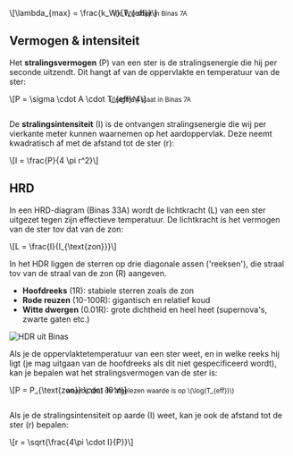 
\\[\lambda_{max} = \frac{k_W}{T_{eff}}\\]

<center style="margin-top: -2em"><small>\(k_W\) staat in Binas 7A</small></center>

## Vermogen & intensiteit

Het **stralingsvermogen** (P) van een ster is de stralingsenergie die hij per seconde uitzendt. Dit hangt af van de oppervlakte en temperatuur van de ster:

\\[P = \sigma \cdot A \cdot T_{eff}^4\\]

<center style="margin-top: -2em; margin-bottom: 2em"><small>\(\sigma\) staat in Binas 7A</small></center>

De **stralingsintensiteit** (I) is de ontvangen stralingsenergie die wij per vierkante meter kunnen waarnemen op het aardoppervlak. Deze neemt kwadratisch af met de afstand tot de ster (r):

\\[I = \frac{P}{4 \pi r^2}\\]

## HRD

In een HRD-diagram (Binas 33A) wordt de lichtkracht (L) van een ster uitgezet tegen zijn effectieve temperatuur. De lichtkracht is het vermogen van de ster tov dat van de zon:

\\[L = \frac{I}{I_{\text{zon}}}\\]

In het HDR liggen de sterren op drie diagonale assen ('reeksen'), die straal tov van de straal van de zon (R) aangeven.

- **Hoofdreeks** (1R): stabiele sterren zoals de zon
- **Rode reuzen** (10-100R): gigantisch en relatief koud
- **Witte dwergen** (0.01R): grote dichtheid en heel heet (supernova's, zwarte gaten etc.)

![HDR uit Binas](hdr.png)

Als je de oppervlaktetemperatuur van een ster weet, en in welke reeks hij ligt (je mag uitgaan van de hoofdreeks als dit niet gespecificeerd wordt), kan je bepalen wat het stralingsvermogen van de ster is:

\\[P = P_{\text{zon}} \cdot 10^n\\]

<center style="margin-top: -2em; margin-bottom: 2em"><small>waarbij \(n\) de afgelezen waarde is op \(\log(T_{eff})\)</small></center>

Als je de stralingsintensiteit op aarde (I) weet, kan je ook de afstand tot de ster (r) bepalen:

\\[r = \sqrt{\frac{4\pi \cdot I}{P}}\\]